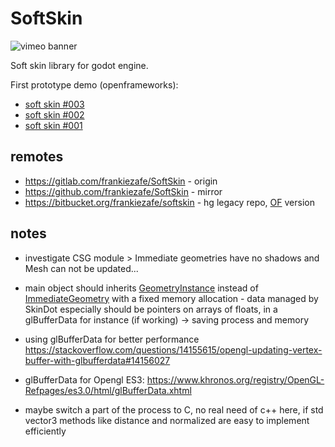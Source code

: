 # SoftSkin

![vimeo banner](https://polymorph.cool/wp-content/uploads/2018/06/softskin_vimeo_thumb.jpg)

Soft skin library for godot engine.

First prototype demo (openframeworks): 

* [soft skin #003](https://vimeo.com/255103472)
* [soft skin #002](https://vimeo.com/255073574)
* [soft skin #001](https://vimeo.com/254765875)

## remotes

* https://gitlab.com/frankiezafe/SoftSkin - origin
* https://github.com/frankiezafe/SoftSkin - mirror
* https://bitbucket.org/frankiezafe/softskin - hg legacy repo, [OF](http://openframeworks.cc) version

## notes

* investigate CSG module > Immediate geometries have no shadows and Mesh can not be updated...

* main object should inherits [GeometryInstance](http://docs.godotengine.org/en/3.0/classes/class_geometryinstance.html#class-geometryinstance) instead of [ImmediateGeometry](http://docs.godotengine.org/en/3.0/classes/class_immediategeometry.html#class-immediategeometry) with a fixed memory allocation - data managed by SkinDot especially should be pointers on arrays of floats, in a glBufferData for instance (if working) -> saving process and memory
* using glBufferData for better performance https://stackoverflow.com/questions/14155615/opengl-updating-vertex-buffer-with-glbufferdata#14156027
* glBufferData for Opengl ES3: https://www.khronos.org/registry/OpenGL-Refpages/es3.0/html/glBufferData.xhtml
* maybe switch a part of the process to C, no real need of c++ here, if std vector3 methods like distance and normalized are easy to implement efficiently
